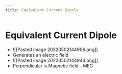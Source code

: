 ```yaml
---
title: Equivalent Current Dipole
---
```


# Equivalent Current Dipole
- ![[Pasted image 20220502144906.png]]
- Generates an electric field
- ![[Pasted image 20220502144943.png]]
- Perpendicular is Magnetic field - MEG


















